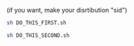 (if you want, make your disrtibution "sid")

```sh
sh DO_THIS_FIRST.sh
```

```sh
sh DO_THIS_SECOND.sh
```
